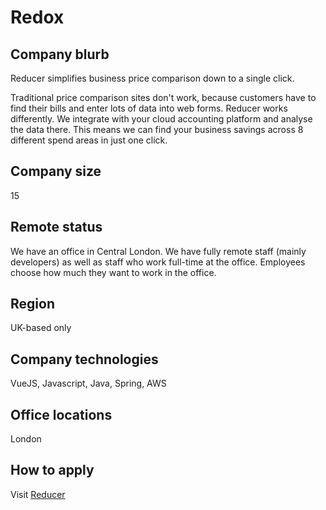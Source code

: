 # Redox

## Company blurb

Reducer simplifies business price comparison down to a single click.

Traditional price comparison sites don't work, because customers have to find their bills and enter lots of data into web forms. Reducer works differently. We integrate with your cloud accounting platform and analyse the data there. This means we can find your business savings across 8 different spend areas in just one click.

## Company size

15

## Remote status

We have an office in Central London. We have fully remote staff (mainly developers) as well as staff who work full-time at the office. Employees choose how much they want to work in the office.

## Region

UK-based only 

## Company technologies

VueJS, Javascript, Java, Spring, AWS

## Office locations

London

## How to apply

Visit [Reducer](https://reducer.co.uk)
